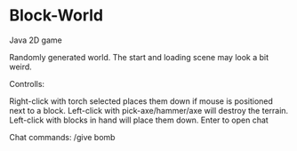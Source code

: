 # Block-World
Java 2D game

Randomly generated world. The start and loading scene may look a bit weird.

Controlls:

Right-click with torch selected places them down if mouse is positioned next to a block.
Left-click with pick-axe/hammer/axe will destroy the terrain.
Left-click with blocks in hand will place them down.
Enter to open chat

Chat commands:
/give bomb <amount>
